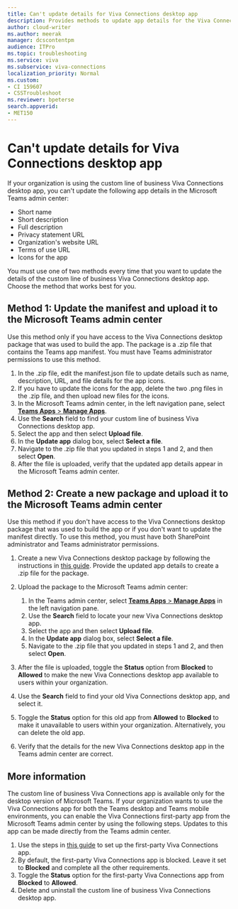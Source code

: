 ```yaml
---
title: Can't update details for Viva Connections desktop app 
description: Provides methods to update app details for the Viva Connections desktop app.
author: cloud-writer
ms.author: meerak
manager: dcscontentpm
audience: ITPro 
ms.topic: troubleshooting 
ms.service: viva
ms.subservice: viva-connections
localization_priority: Normal
ms.custom: 
- CI 159607
- CSSTroubleshoot
ms.reviewer: bpeterse
search.appverid: 
- MET150
---
```


# Can't update details for Viva Connections desktop app

If your organization is using the custom line of business Viva Connections desktop app, you can't update the following app details in the Microsoft Teams admin center:

- Short name
- Short description
- Full description
- Privacy statement URL
- Organization's website URL
- Terms of use URL
- Icons for the app

You must use one of two methods every time that you want to update the details of the custom line of business Viva Connections desktop app. Choose the method that works best for you.

## Method 1: Update the manifest and upload it to the Microsoft Teams admin center

Use this method only if you have access to the Viva Connections desktop package that was used to build the app. The package is a .zip file that contains the Teams app manifest. You must have Teams administrator permissions to use this method.

1. In the .zip file, edit the manifest.json file to update details such as name, description, URL, and file details for the app icons.
2. If you have to update the icons for the app, delete the two .png files in the .zip file, and then upload new files for the icons.
3. In the Microsoft Teams admin center, in the left navigation pane, select [**Teams Apps** > **Manage Apps**](https://admin.teams.microsoft.com/policies/manage-apps).
4. Use the **Search** field to find your custom line of business Viva Connections desktop app.
5. Select the app and then select **Upload file**.  
6. In the **Update app** dialog box, select **Select a file**.
7. Navigate to the .zip file that you updated in steps 1 and 2, and then select **Open**.
8. After the file is uploaded, verify that the updated app details appear in the Microsoft Teams admin center.

## Method 2: Create a new package and upload it to the Microsoft Teams admin center

Use this method if you don't have access to the Viva Connections desktop package that was used to build the app or if you don't want to update the manifest directly. To use this method, you must have both SharePoint administrator and Teams administrator permissions.

1. Create a new Viva Connections desktop package by following the instructions in [this guide](/sharepoint/viva-connections-desktop#step-by-step-guide-to-setting-up-viva-connections-desktop-only). Provide the updated app details to create a .zip file for the package.
2. Upload the package to the Microsoft Teams admin center:

   1. In the Teams admin center, select [**Teams Apps** > **Manage Apps**](https://admin.teams.microsoft.com/policies/manage-apps) in the left navigation pane.
   2. Use the **Search** field to locate your new Viva Connections desktop app.
   3. Select the app and then select **Upload file**.
   4. In the **Update app** dialog box, select **Select a file**.
   5. Navigate to the .zip file that you updated in steps 1 and 2, and then select **Open**.

3. After the file is uploaded, toggle the **Status** option from **Blocked** to **Allowed** to make the new Viva Connections desktop app available to users within your organization.
4. Use the **Search** field to find your old Viva Connections desktop app, and select it.
5. Toggle the **Status** option for this old app from **Allowed** to **Blocked** to make it unavailable to users within your organization. Alternatively, you can delete the old app.  
6. Verify that the details for the new Viva Connections desktop app in the Teams admin center are correct.  

## More information

The custom line of business Viva Connections app is available only for the desktop version of Microsoft Teams. If your organization wants to use the Viva Connections app for both the Teams desktop and Teams mobile environments, you can enable the Viva Connections first-party app from the Microsoft Teams admin center by using the following steps. Updates to this app can be made directly from the Teams admin center.

1. Use the steps in [this guide](/viva/connections/guide-to-setting-up-viva-connections) to set up the first-party Viva Connections app.
2. By default, the first-party Viva Connections app is blocked. Leave it set to **Blocked** and complete all the other requirements.
3. Toggle the **Status** option for the first-party Viva Connections app from **Blocked** to **Allowed**.
4. Delete and uninstall the custom line of business Viva Connections desktop app.

